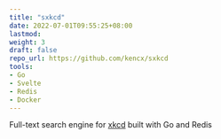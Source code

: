 ```yaml
---
title: "sxkcd"
date: 2022-07-01T09:55:25+08:00
lastmod:
weight: 3
draft: false
repo_url: https://github.com/kencx/sxkcd
tools:
- Go
- Svelte
- Redis
- Docker
---
```


Full-text search engine for [xkcd](https://xkcd.com) built with Go and Redis
